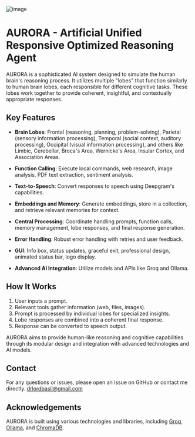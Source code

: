 ![image](https://github.com/Drlordbasil/AURORA/assets/126736516/a8dff8fb-bfde-4233-bf32-de7c3220b8ff)



# AURORA - Artificial Unified Responsive Optimized Reasoning Agent

AURORA is a sophisticated AI system designed to simulate the human brain's reasoning process. It utilizes multiple "lobes" that function similarly to human brain lobes, each responsible for different cognitive tasks. These lobes work together to provide coherent, insightful, and contextually appropriate responses.

## Key Features

- **Brain Lobes**: Frontal (reasoning, planning, problem-solving), Parietal (sensory information processing), Temporal (social context, auditory processing), Occipital (visual information processing), and others like Limbic, Cerebellar, Broca's Area, Wernicke's Area, Insular Cortex, and Association Areas.

- **Function Calling**: Execute local commands, web research, image analysis, PDF text extraction, sentiment analysis.

- **Text-to-Speech**: Convert responses to speech using Deepgram's capabilities.

- **Embeddings and Memory**: Generate embeddings, store in a collection, and retrieve relevant memories for context.

- **Central Processing**: Coordinate handling prompts, function calls, memory management, lobe responses, and final response generation.

- **Error Handling**: Robust error handling with retries and user feedback.

- **GUI**: Info box, status updates, graceful exit, professional design, animated status bar, logo display.

- **Advanced AI Integration**: Utilize models and APIs like Groq and Ollama.

## How It Works

1. User inputs a prompt.
2. Relevant tools gather information (web, files, images).
3. Prompt is processed by individual lobes for specialized insights.
4. Lobe responses are combined into a coherent final response.
5. Response can be converted to speech output.

AURORA aims to provide human-like reasoning and cognitive capabilities through its modular design and integration with advanced technologies and AI models.
## Contact

For any questions or issues, please open an issue on GitHub or contact me directly. drlordbasil@gmail.com
## Acknowledgements

AURORA is built using various technologies and libraries, including [Groq](https://console.groq.com/docs/models), [Ollama](https://github.com/ollama/ollama), and [ChromaDB](https://github.com/chroma-core/chroma).

